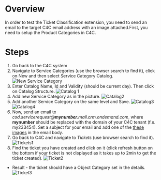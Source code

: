 # Overview
In order to test the Ticket Classification extension, you need to send an email to the target C4C email address with an image attached.First, you need to setup the Product Categories in C4C.
# Steps
1. Go back to the C4C system
1. Navigate to Service Categories (use the browser search to find it), click on New and then select Service Category Catalog.
![New Service Category](https://github.com/SAP-samples/teched2019-C4C-CAA384/blob/master/assets/C4C-Servic-Categories.png)
1. Enter Catalog Name, Id and Validity (should be current day). Then click on Catalog Structure.
![Catalog 1](https://github.com/SAP-samples/teched2019-C4C-CAA384/blob/master/assets/C4C-New-Service-Category-Catalog.png)
1. Add new Service Category as in the picture.
![Catalog2](https://github.com/SAP-samples/teched2019-C4C-CAA384/blob/master/assets/C4C-Service-Category.png)
1. Add another Service Category on the same level and Save.
![Catalog3](https://github.com/SAP-samples/teched2019-C4C-CAA384/blob/master/assets/C4C-Service-Category1.png)
![Catalog4](https://github.com/SAP-samples/teched2019-C4C-CAA384/blob/master/assets/C4C-Service-Category2.png) 
1. Now, send an email to _cod.servicerequest@**mynumber**.mail.crm.ondemand.com_, where **mynumber** should be replaced with the domain of your C4C tenant (f.e. my233454). Set a subject for your email and add one of the [these images](https://github.com/SAP-samples/teched2019-C4C-CAA384/tree/master/images) in the email body.
1. Go back to C4C and navigate to _Tickets_ (use browser search to find it).
![Tickets1](https://github.com/SAP-samples/teched2019-C4C-CAA384/blob/master/assets/C4C-Tickets.png)
1. Find the ticket you have created and click on it (click refresh button on the bottom if your ticket is not displayed as it takes up to 2min to get the ticket created).
![Ticket2](https://github.com/SAP-samples/teched2019-C4C-CAA384/blob/master/assets/C4C-Ticket-Details.png)
* Result - the ticket should have a Object Category set in the details.
![Ticket3](https://github.com/SAP-samples/teched2019-C4C-CAA384/blob/master/assets/C4C-Ticket-Category-Updated.png)